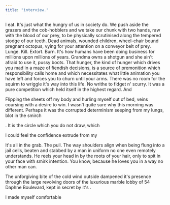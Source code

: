 ```yaml
---
title: "interview."
---
```


<!-- We eat. -->
I eat. It's just what the hungry of us in society do. We push aside the grazers and the cob-hobblers and we take our chunk with two hands, raw with the blood of our prey, to be physically scrutinised along the tempered stodge of our teeth. Dead animals, wounded children, wheel-chair bound pregnant octopus, vying for your attention on a conveyor belt of prey. Lunge. Kill. Extort. Burn. It's how humans have been doing business for millions upon millions of years. Grandma owns a shotgun and she ain't afraid to use it, pussy boots. That hunger, the kind of hunger which drives you mad in a maze of fiendish decisions, is a source of premonition which responsibility calls home and which necessitates what little animation you have left and forces you to churn until your arms. There was no room for the squirm to wriggle it's way into this life. No writhe to fidget n' scurry. It was a pure competition which held itself in the highest regard. And

Flipping the sheets off my body and hurling myself out of bed, veins coursing with a desire to win. I wasn't quite sure why this morning was different. Perhaps it was the corrupted determinism seeping from my lungs, blot in the smirch

. It is the circle which you do not draw, which

I could feel the confidence extrude from my





It's all in the grab. The pull. The way shoulders align when being flung into a jail cells, beaten and stabbed by a man in uniform no one even remotely understands. He reels your head in by the roots of your hair, only to spit in your face with smirk intention. You know, because he loves you in a way no other man can.





<!-- At the lobby -->

The unforgiving bite of the cold wind outside dampened it's presence through the large revolving doors of the luxurious marble lobby of 54 Daphne Boulevard, kept in secret by it's . 




I made myself comfortable

<!-- At the office building for the interview -->

